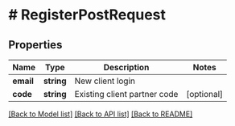 # # RegisterPostRequest

## Properties

Name | Type | Description | Notes
------------ | ------------- | ------------- | -------------
**email** | **string** | New client login |
**code** | **string** | Existing client partner code | [optional]

[[Back to Model list]](../../README.md#models) [[Back to API list]](../../README.md#endpoints) [[Back to README]](../../README.md)
